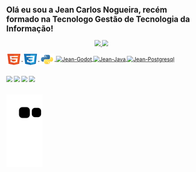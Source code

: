 ## Olá eu sou a Jean Carlos Nogueira, recém formado na Tecnologo Gestão de Tecnologia da Informação!

<div align="center">
  <a href="https://github.com/Jeancarlosnogueira93">
  <img height="180em" src="https://github-readme-stats.vercel.app/api?username=Jeancarlosnogueira93&show_icons=true&theme=merko&include_all_commits=true&count_private=true"/>
  <img height="180em" src="https://github-readme-stats.vercel.app/api/top-langs/?username=Jeancarlosnogueira93&layout=compact&langs_count=7&theme=merko"/>
</div>
<div style="display: inline_block"><br>
  <img align="center" alt="Jean-HTML" height="30" width="40" src="https://raw.githubusercontent.com/devicons/devicon/master/icons/html5/html5-original.svg">
  <img align="center" alt="Jean-CSS" height="30" width="40" src="https://raw.githubusercontent.com/devicons/devicon/master/icons/css3/css3-original.svg">
  <img align="center" alt="Jean-Python" height="30" width="40" src="https://raw.githubusercontent.com/devicons/devicon/master/icons/python/python-original.svg">
  <img align="center" alt="Jean-Godot" height="30" width="40" src="https://cdn.jsdelivr.net/gh/devicons/devicon/icons/godot/godot-original-wordmark.svg">
  <img align="center" alt="Jean-Java" height="30" width="40" src="https://cdn.jsdelivr.net/gh/devicons/devicon/icons/java/java-original-wordmark.svg">
  <img align="center" alt="Jean-Postgresql" height="30" width="40" src="https://cdn.jsdelivr.net/gh/devicons/devicon/icons/postgresql/postgresql-original-wordmark.svg"> 
</div>
  
##
 
<div> 
  <a href="https://api.whatsapp.com/send?phone=5541998812032&text=Ola!%20Este%20e%20o%20contato%20para%20Jean%20Carlos%20Nogueira" target="_blank"><img src="https://img.shields.io/badge/WhatsApp-25D366?style=for-the-badge&logo=whatsapp&logoColor=white" target="_blank"></a>
  <a href="https://www.instagram.com/jean.carlosctba/?hl=pt-br" target="_blank"><img src="https://img.shields.io/badge/-Instagram-%23E4405F?style=for-the-badge&logo=instagram&logoColor=white" target="_blank"></a>
  <a href = "mailto:jeancarlosnogueira2322@gmail"><img src="https://img.shields.io/badge/-Gmail-%23333?style=for-the-badge&logo=gmail&logoColor=white" target="_blank"></a>
  <a href="https://www.linkedin.com/in/jean-carlos-nogueira-721613154/" target="_blank"><img src="https://img.shields.io/badge/-LinkedIn-%230077B5?style=for-the-badge&logo=linkedin&logoColor=white" target="_blank"></a> 
 
##
  
![Snake animation](https://github.com/Jeancarlosnogueira93/Jeancarlosnogueira93/blob/output/github-contribution-grid-snake.svg)
</div> 
